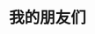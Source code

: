 ---
layout: links
title: 我的朋友们
sidebar: []
links:
  - group: 技术大佬
    icon: fas fa-handshake
    items:
    - name: '<i class="fas fa-comment fa-fw" aria-hidden="true"></i> xaoxuxu'
      avatar: https://cdn.jsdelivr.net/gh/xaoxuu/assets@18.12.27/avatar/avatar.png
      url: https://xaoxuu.com/
      backgroundColor: '#864981'
      textColor: '#FFFD'
      tags:
      - 全栈
---